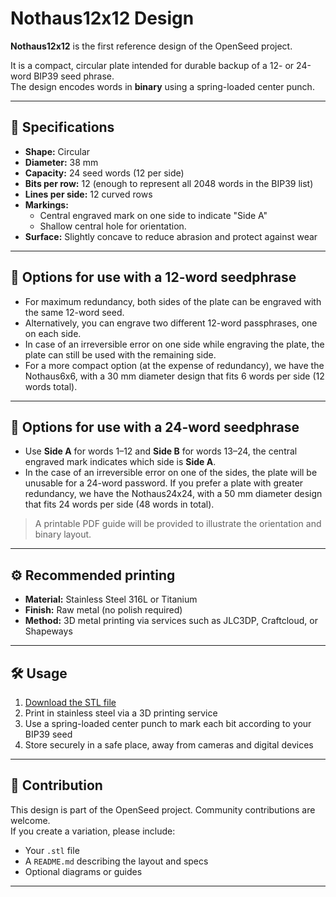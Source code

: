 # Nothaus12x12 Design

**Nothaus12x12** is the first reference design of the OpenSeed project.

It is a compact, circular plate intended for durable backup of a 12- or 24-word BIP39 seed phrase.  
The design encodes words in **binary** using a spring-loaded center punch.

---

## 🔧 Specifications

- **Shape:** Circular
- **Diameter:** 38 mm
- **Capacity:** 24 seed words (12 per side)
- **Bits per row:** 12 (enough to represent all 2048 words in the BIP39 list)
- **Lines per side:** 12 curved rows
- **Markings:**
  - Central engraved mark on one side to indicate "Side A"
  - Shallow central hole for orientation.
- **Surface:** Slightly concave to reduce abrasion and protect against wear

---

## 📐 Options for use with a 12-word seedphrase

- For maximum redundancy, both sides of the plate can be engraved with the same 12-word seed.
- Alternatively, you can engrave two different 12-word passphrases, one on each side.
- In case of an irreversible error on one side while engraving the plate, the plate can still be used with the remaining side.
- For a more compact option (at the expense of redundancy), we have the Nothaus6x6, with a 30 mm diameter design that fits 6 words per side (12 words total).

---

## 📐 Options for use with a 24-word seedphrase

- Use **Side A** for words 1–12 and **Side B** for words 13–24, the central engraved mark indicates which side is **Side A**.
- In the case of an irreversible error on one of the sides, the plate will be unusable for a 24-word password. If you prefer a plate with greater redundancy, we have the Nothaus24x24, with a 50 mm diameter design that fits 24 words per side (48 words in total).

> A printable PDF guide will be provided to illustrate the orientation and binary layout.

---

## ⚙️ Recommended printing

- **Material:** Stainless Steel 316L or Titanium
- **Finish:** Raw metal (no polish required)  
- **Method:** 3D metal printing via services such as JLC3DP, Craftcloud, or Shapeways

---

## 🛠️ Usage

1. [Download the STL file](https://github.com/OpenSeed-org/OpenSeed/raw/main/designs/nothaus12x12/nothaus12x12-v1.stl)
2. Print in stainless steel via a 3D printing service
3. Use a spring-loaded center punch to mark each bit according to your BIP39 seed
4. Store securely in a safe place, away from cameras and digital devices

---

## 🧩 Contribution

This design is part of the OpenSeed project. Community contributions are welcome.  
If you create a variation, please include:
- Your `.stl` file
- A `README.md` describing the layout and specs
- Optional diagrams or guides

---

